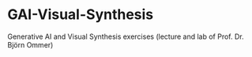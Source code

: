 # GAI-Visual-Synthesis
Generative AI and Visual Synthesis exercises (lecture and lab of Prof. Dr. Björn Ommer)
